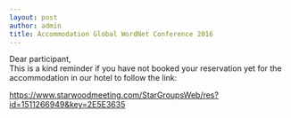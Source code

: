 ```yaml
---
layout: post
author: admin
title: Accommodation Global WordNet Conference 2016
---
```


Dear participant,  
This is a kind reminder if you have not booked your reservation yet for
the accommodation in our hotel to follow the link:

<https://www.starwoodmeeting.com/StarGroupsWeb/res?id=1511266949&key=2E5E3635>
